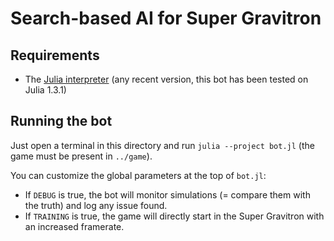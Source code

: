 # Search-based AI for Super Gravitron

## Requirements

- The [Julia interpreter](https://julialang.org/downloads/) (any recent version, this bot has been tested on Julia 1.3.1)

## Running the bot

Just open a terminal in this directory and run `julia --project bot.jl` (the game must be present in `../game`).

You can customize the global parameters at the top of `bot.jl`:
- If `DEBUG` is true, the bot will monitor simulations (= compare them with the truth) and log any issue found.
- If `TRAINING` is true, the game will directly start in the Super Gravitron with an increased framerate.
